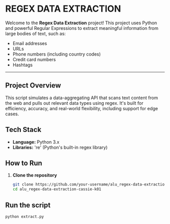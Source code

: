 # REGEX DATA EXTRACTION

Welcome to the **Regex Data Extraction** project! This project uses Python and powerful Regular Expressions to extract meaningful information from large bodies of text, such as:

-  Email addresses  
-  URLs  
-  Phone numbers (including country codes)  
-  Credit card numbers  
-  Hashtags

---

## Project Overview

This script simulates a data-aggregating API that scans text content from the web and pulls out relevant data types using regex. It's built for efficiency, accuracy, and real-world flexibility, including support for edge cases.



## Tech Stack

- **Language:** Python 3.x  
- **Libraries:** 're' (Python's built-in regex library)


## How to Run

1. **Clone the repository**
   ```bash
   git clone https://github.com/your-username/alu_regex-data-extraction-cassie-k01.git
   cd alu_regex-data-extraction-cassie-k01

## Run the script
``` bash 
python extract.py 

